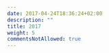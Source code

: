 ```yaml
---
date: 2017-04-24T18:36:24+02:00
description: ""
title: 2017
weight: 5
commentsNotAllowed: true
---
```


